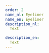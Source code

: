 ```yaml
---
order: 2
name_nl: Eyeliner
name_en: Eyeliner
description_nl:
  Text

description_en:
  Text
---
```

